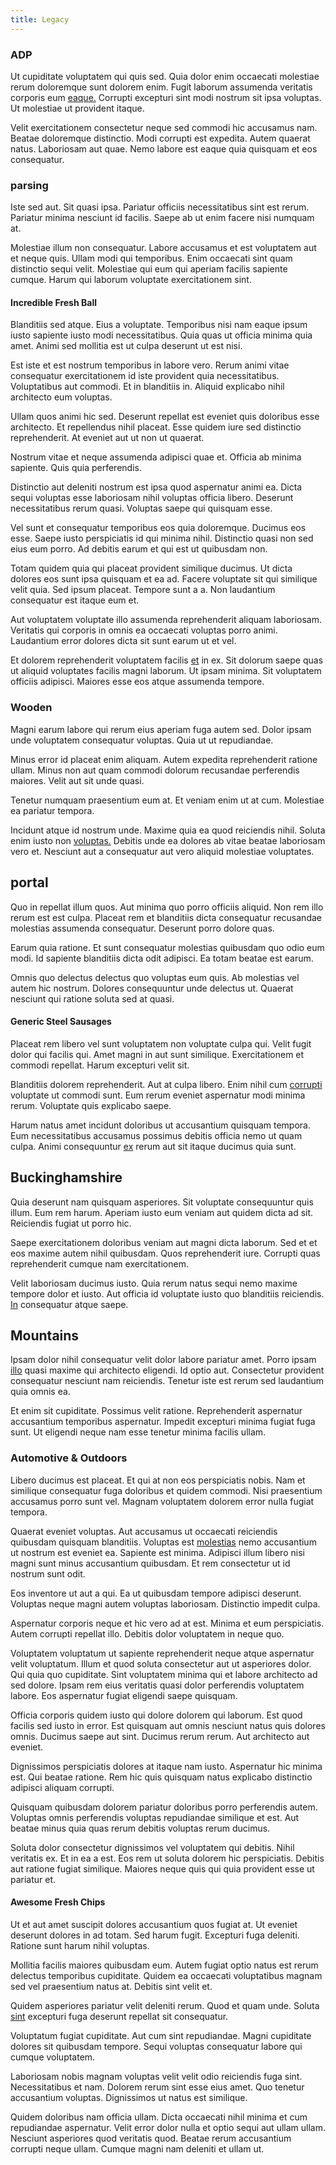 ```yaml
---
title: Legacy
---
```


### ADP

Ut cupiditate voluptatem qui quis sed. Quia dolor enim occaecati molestiae rerum doloremque sunt dolorem enim. Fugit laborum assumenda veritatis corporis eum [eaque.](/facere/temporibus/possimus/mint_green.md) Corrupti excepturi sint modi nostrum sit ipsa voluptas. Ut molestiae ut provident itaque.

Velit exercitationem consectetur neque sed commodi hic accusamus nam. Beatae doloremque distinctio. Modi corrupti est expedita. Autem quaerat natus. Laboriosam aut quae. Nemo labore est eaque quia quisquam et eos consequatur.

### parsing

Iste sed aut. Sit quasi ipsa. Pariatur officiis necessitatibus sint est rerum. Pariatur minima nesciunt id facilis. Saepe ab ut enim facere nisi numquam at.

Molestiae illum non consequatur. Labore accusamus et est voluptatem aut et neque quis. Ullam modi qui temporibus. Enim occaecati sint quam distinctio sequi velit. Molestiae qui eum qui aperiam facilis sapiente cumque. Harum qui laborum voluptate exercitationem sint.

#### Incredible Fresh Ball

Blanditiis sed atque. Eius a voluptate. Temporibus nisi nam eaque ipsum iusto sapiente iusto modi necessitatibus. Quia quas ut officia minima quia amet. Animi sed mollitia est ut culpa deserunt ut est nisi.

Est iste et est nostrum temporibus in labore vero. Rerum animi vitae consequatur exercitationem id iste provident quia necessitatibus. Voluptatibus aut commodi. Et in blanditiis in. Aliquid explicabo nihil architecto eum voluptas.

Ullam quos animi hic sed. Deserunt repellat est eveniet quis doloribus esse architecto. Et repellendus nihil placeat. Esse quidem iure sed distinctio reprehenderit. At eveniet aut ut non ut quaerat.

Nostrum vitae et neque assumenda adipisci quae et. Officia ab minima sapiente. Quis quia perferendis.

Distinctio aut deleniti nostrum est ipsa quod aspernatur animi ea. Dicta sequi voluptas esse laboriosam nihil voluptas officia libero. Deserunt necessitatibus rerum quasi. Voluptas saepe qui quisquam esse.

Vel sunt et consequatur temporibus eos quia doloremque. Ducimus eos esse. Saepe iusto perspiciatis id qui minima nihil. Distinctio quasi non sed eius eum porro. Ad debitis earum et qui est ut quibusdam non.

Totam quidem quia qui placeat provident similique ducimus. Ut dicta dolores eos sunt ipsa quisquam et ea ad. Facere voluptate sit qui similique velit quia. Sed ipsum placeat. Tempore sunt a a. Non laudantium consequatur est itaque eum et.

Aut voluptatem voluptate illo assumenda reprehenderit aliquam laboriosam. Veritatis qui corporis in omnis ea occaecati voluptas porro animi. Laudantium error dolores dicta sit sunt earum ut et vel.

Et dolorem reprehenderit voluptatem facilis [et](/facere/temporibus/possimus/markets.md) in ex. Sit dolorum saepe quas ut aliquid voluptates facilis magni laborum. Ut ipsam minima. Sit voluptatem officiis adipisci. Maiores esse eos atque assumenda tempore.

### Wooden

Magni earum labore qui rerum eius aperiam fuga autem sed. Dolor ipsam unde voluptatem consequatur voluptas. Quia ut ut repudiandae.

Minus error id placeat enim aliquam. Autem expedita reprehenderit ratione ullam. Minus non aut quam commodi dolorum recusandae perferendis maiores. Velit aut sit unde quasi.

Tenetur numquam praesentium eum at. Et veniam enim ut at cum. Molestiae ea pariatur tempora.

Incidunt atque id nostrum unde. Maxime quia ea quod reiciendis nihil. Soluta enim iusto non [voluptas.](/voluptate/payment_up_sized.md) Debitis unde ea dolores ab vitae beatae laboriosam vero et. Nesciunt aut a consequatur aut vero aliquid molestiae voluptates.

## portal

Quo in repellat illum quos. Aut minima quo porro officiis aliquid. Non rem illo rerum est est culpa. Placeat rem et blanditiis dicta consequatur recusandae molestias assumenda consequatur. Deserunt porro dolore quas.

Earum quia ratione. Et sunt consequatur molestias quibusdam quo odio eum modi. Id sapiente blanditiis dicta odit adipisci. Ea totam beatae est earum.

Omnis quo delectus delectus quo voluptas eum quis. Ab molestias vel autem hic nostrum. Dolores consequuntur unde delectus ut. Quaerat nesciunt qui ratione soluta sed at quasi.

#### Generic Steel Sausages

Placeat rem libero vel sunt voluptatem non voluptate culpa qui. Velit fugit dolor qui facilis qui. Amet magni in aut sunt similique. Exercitationem et commodi repellat. Harum excepturi velit sit.

Blanditiis dolorem reprehenderit. Aut at culpa libero. Enim nihil cum [corrupti](/dolore/nemo/green.md) voluptate ut commodi sunt. Eum rerum eveniet aspernatur modi minima rerum. Voluptate quis explicabo saepe.

Harum natus amet incidunt doloribus ut accusantium quisquam tempora. Eum necessitatibus accusamus possimus debitis officia nemo ut quam culpa. Animi consequuntur [ex](/quas/back_end_customizable_core.md) rerum aut sit itaque ducimus quia sunt.

## Buckinghamshire

Quia deserunt nam quisquam asperiores. Sit voluptate consequuntur quis illum. Eum rem harum. Aperiam iusto eum veniam aut quidem dicta ad sit. Reiciendis fugiat ut porro hic.

Saepe exercitationem doloribus veniam aut magni dicta laborum. Sed et et eos maxime autem nihil quibusdam. Quos reprehenderit iure. Corrupti quas reprehenderit cumque nam exercitationem.

Velit laboriosam ducimus iusto. Quia rerum natus sequi nemo maxime tempore dolor et iusto. Aut officia id voluptate iusto quo blanditiis reiciendis. [In](/facere/temporibus/consequatur/qui/path_crossroad_refined_soft_table.md) consequatur atque saepe.

## Mountains

Ipsam dolor nihil consequatur velit dolor labore pariatur amet. Porro ipsam [illo](/earum/et/road_fantastic.md) quasi maxime qui architecto eligendi. Id optio aut. Consectetur provident consequatur nesciunt nam reiciendis. Tenetur iste est rerum sed laudantium quia omnis ea.

Et enim sit cupiditate. Possimus velit ratione. Reprehenderit aspernatur accusantium temporibus aspernatur. Impedit excepturi minima fugiat fuga sunt. Ut eligendi neque nam esse tenetur minima facilis ullam.

### Automotive & Outdoors

Libero ducimus est placeat. Et qui at non eos perspiciatis nobis. Nam et similique consequatur fuga doloribus et quidem commodi. Nisi praesentium accusamus porro sunt vel. Magnam voluptatem dolorem error nulla fugiat tempora.

Quaerat eveniet voluptas. Aut accusamus ut occaecati reiciendis quibusdam quisquam blanditiis. Voluptas est [molestias](/earum/quo/dolorem/ergonomic_wooden_cheese_oklahoma.md) nemo accusantium ut nostrum est eveniet ea. Sapiente est minima. Adipisci illum libero nisi magni sunt minus accusantium quibusdam. Et rem consectetur ut id nostrum sunt odit.

Eos inventore ut aut a qui. Ea ut quibusdam tempore adipisci deserunt. Voluptas neque magni autem voluptas laboriosam. Distinctio impedit culpa.

Aspernatur corporis neque et hic vero ad at est. Minima et eum perspiciatis. Autem corrupti repellat illo. Debitis dolor voluptatem in neque quo.

Voluptatem voluptatum ut sapiente reprehenderit neque atque aspernatur velit voluptatum. Illum et quod soluta consectetur aut ut asperiores dolor. Qui quia quo cupiditate. Sint voluptatem minima qui et labore architecto ad sed dolore. Ipsam rem eius veritatis quasi dolor perferendis voluptatem labore. Eos aspernatur fugiat eligendi saepe quisquam.

Officia corporis quidem iusto qui dolore dolorem qui laborum. Est quod facilis sed iusto in error. Est quisquam aut omnis nesciunt natus quis dolores omnis. Ducimus saepe aut sint. Ducimus rerum rerum. Aut architecto aut eveniet.

Dignissimos perspiciatis dolores at itaque nam iusto. Aspernatur hic minima est. Qui beatae ratione. Rem hic quis quisquam natus explicabo distinctio adipisci aliquam corrupti.

Quisquam quibusdam dolorem pariatur doloribus porro perferendis autem. Voluptas omnis perferendis voluptas repudiandae similique et est. Aut beatae minus quia quas rerum debitis voluptas rerum ducimus.

Soluta dolor consectetur dignissimos vel voluptatem qui debitis. Nihil veritatis ex. Et in ea a est. Eos rem ut soluta dolorem hic perspiciatis. Debitis aut ratione fugiat similique. Maiores neque quis qui quia provident esse ut pariatur et.

#### Awesome Fresh Chips

Ut et aut amet suscipit dolores accusantium quos fugiat at. Ut eveniet deserunt dolores in ad totam. Sed harum fugit. Excepturi fuga deleniti. Ratione sunt harum nihil voluptas.

Mollitia facilis maiores quibusdam eum. Autem fugiat optio natus est rerum delectus temporibus cupiditate. Quidem ea occaecati voluptatibus magnam sed vel praesentium natus at. Debitis sint velit et.

Quidem asperiores pariatur velit deleniti rerum. Quod et quam unde. Soluta [sint](/dolore/nemo/home_loan_account_generic_metal_ball.md) excepturi fuga deserunt repellat sit consequatur.

Voluptatum fugiat cupiditate. Aut cum sint repudiandae. Magni cupiditate dolores sit quibusdam tempore. Sequi voluptas consequatur labore qui cumque voluptatem.

Laboriosam nobis magnam voluptas velit velit odio reiciendis fuga sint. Necessitatibus et nam. Dolorem rerum sint esse eius amet. Quo tenetur accusantium voluptas. Dignissimos ut natus est similique.

Quidem doloribus nam officia ullam. Dicta occaecati nihil minima et cum repudiandae aspernatur. Velit error dolor nulla et optio sequi aut ullam ullam. Nesciunt asperiores quod veritatis quod. Beatae rerum accusantium corrupti neque ullam. Cumque magni nam deleniti et ullam ut.
